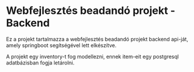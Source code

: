 # Webfejlesztés beadandó projekt - Backend

Ez a projekt tartalmazza a webfejlesztés beadandó projekt backend api-ját, amely springboot segítségével lett elkészítve.

A projekt egy inventory-t fog modellezni, ennek item-eit egy postgresql adatbázisban fogja letárolni.
